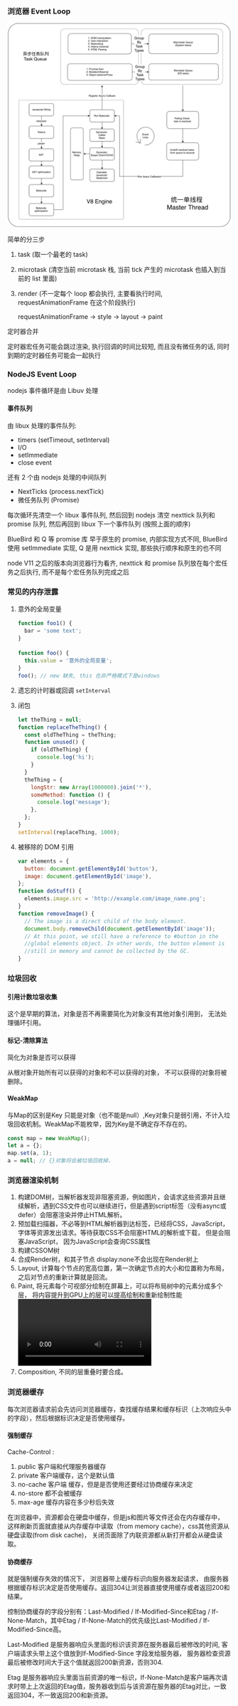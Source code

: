 ### 浏览器 Event Loop

![v2-25c2c540be7a568a888790feb747d872_r](https://raw.githubusercontent.com/mengxiong10/storage/master/img/v2-25c2c540be7a568a888790feb747d872_r.jpg)

简单的分三步

1. task (取一个最老的 task)

2. microtask (清空当前 microtask 栈, 当前 tick 产生的 microtask 也插入到当前的 list 里面)

3. render (不一定每个 loop 都会执行, 主要看执行时间, requestAnimationFrame 在这个阶段执行)

   requestAnimationFrame -> style -> layout -> paint

定时器合并

定时器宏任务可能会跳过渲染, 执行回调的时间比较短, 而且没有微任务的话, 同时到期的定时器任务可能会一起执行

### NodeJS Event Loop

nodejs 事件循环是由 Libuv 处理

#### 事件队列

由 libux 处理的事件队列:

- timers (setTimeout, setInterval)
- I/O
- setImmediate
- close event

还有 2 个由 nodejs 处理的中间队列

- NextTicks (process.nextTick)
- 微任务队列 (Promise)

每次循环先清空一个 libux 事件队列, 然后回到 nodejs 清空 nexttick 队列和 promise 队列, 然后再回到 libux 下一个事件队列 (按照上面的顺序)

BlueBird 和 Q 等 promise 库 早于原生的 promise, 内部实现方式不同, BlueBird 使用 setImmediate 实现, Q 是用 nexttick 实现, 那些执行顺序和原生的也不同

node V11 之后的版本向浏览器行为看齐, nexttick 和 promise 队列放在每个宏任务之后执行, 而不是每个宏任务队列完成之后

### 常见的内存泄露 

1. 意外的全局变量

   ```js
   function foo1() {
     bar = 'some text';
   }

   function foo() {
     this.value = '意外的全局变量';
   }
   foo(); // new 缺失, this 在非严格模式下是windows
   ```

2. 遗忘的计时器或回调
   `setInterval`
3. 闭包
   ```js
   let theThing = null;
   function replaceTheThing() {
     const oldTheThing = theThing;
     function unused() {
       if (oldTheThing) {
         console.log('hi');
       }
     }
     theThing = {
       longStr: new Array(1000000).join('*'),
       someMethod: function () {
         console.log('message');
       },
     };
   }
   setInterval(replaceThing, 1000);
   ```
4. 被移除的 DOM 引用

   ```js
   var elements = {
     button: document.getElementById('button'),
     image: document.getElementById('image'),
   };
   function doStuff() {
     elements.image.src = 'http://example.com/image_name.png';
   }
   function removeImage() {
     // The image is a direct child of the body element.
     document.body.removeChild(document.getElementById('image'));
     // At this point, we still have a reference to #button in the
     //global elements object. In other words, the button element is
     //still in memory and cannot be collected by the GC.
   }
   ```



### 垃圾回收

#### 引用计数垃圾收集

这个是早期的算法，对象是否不再需要简化为对象没有其他对象引用到， 无法处理循环引用。

#### 标记-清除算法

简化为对象是否可以获得

从根对象开始所有可以获得的对象和不可以获得的对象， 不可以获得的对象将被删除。

#### WeakMap

与Map的区别是Key 只能是对象（也不能是null）,Key对象只是弱引用，不计入垃圾回收机制。WeakMap不能枚举，因为Key是不确定存不存在的。

```js
const map = new WeakMap();
let a = {};
map.set(a, 1);
a = null; // {}对象将会被垃圾回收掉， 

```



### 浏览器渲染机制

1. 构建DOM树，当解析器发现非阻塞资源，例如图片，会请求这些资源并且继续解析，遇到CSS文件也可以继续进行，但是遇到script标签（没有async或defer）会阻塞渲染并停止HTML解析。
2. 预加载扫描器，不必等到HTML解析器到达标签，已经将CSS，JavaScript，字体等资源发出请求。等待获取CSS不会阻塞HTML的解析或下载， 但是会阻塞JavaScript， 因为JavaScript会查询CSS属性
3. 构建CSSOM树
4. 合成Render树，<head>和其子节点 display:none不会出现在Render树上
5. Layout, 计算每个节点的宽高位置，第一次确定节点的大小和位置称为布局，之后对节点的重新计算就是回流。
6. Paint, 将元素每个可视部分绘制在屏幕上，可以将布局树中的元素分成多个层， 将内容提升到GPU上的层可以提高绘制和重新绘制性能<video/> <canvas/ >, 任何css属性为opacity, 3D转换等都会绘制到自己的层，层确实可以提高性能， 但是它是以内存管理为代价。
7. Composition, 不同的层重叠时要合成。



### 浏览器缓存

每次浏览器请求前会先访问浏览器缓存，查找缓存结果和缓存标识（上次响应头中的字段），然后根据标识决定是否使用缓存。

#### 强制缓存

Cache-Control :

1. public 客户端和代理服务器缓存
2. private 客户端缓存，这个是默认值
3. no-cache 客户端 缓存，但是是否使用还要经过协商缓存来决定
4. no-store 都不会被缓存
5. max-age 缓存内容在多少秒后失效

在浏览器中，资源都会在硬盘中缓存，但是js和图片等文件还会在内存缓存中， 这样刷新页面就直接从内存缓存中读取（from memory cache），css其他资源从硬盘读取(from disk cache)， 关闭页面除了内联资源都从新打开都会从硬盘读取。

#### 协商缓存

就是强制缓存失效的情况下， 浏览器带上缓存标识向服务器发起请求， 由服务器根据缓存标识决定是否使用缓存。返回304让浏览器直接使用缓存或者返回200和结果。

控制协商缓存的字段分别有：Last-Modified / If-Modified-Since和Etag / If-None-Match，其中Etag / If-None-Match的优先级比Last-Modified / If-Modified-Since高。

Last-Modified 是服务器响应头里面的标识该资源在服务器最后被修改的时间, 客户端请求头带上这个值放到If-Modified-Since 字段发给服务器， 服务器检查资源最后被修改时间大于这个值就返回200新资源，否则304.

Etag 是服务器响应头里面当前资源的唯一标识，If-None-Match是客户端再次请求时带上上次返回的Etag值，服务器收到后与该资源在服务器的Etag对比，一致返回304，不一致返回200和新资源。





 

 

 

 